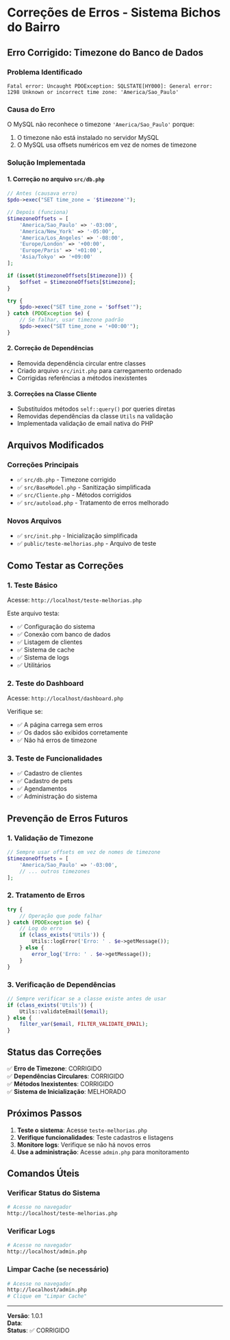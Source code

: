 # Correções de Erros - Sistema Bichos do Bairro

## Erro Corrigido: Timezone do Banco de Dados

### **Problema Identificado**
```
Fatal error: Uncaught PDOException: SQLSTATE[HY000]: General error: 1298 Unknown or incorrect time zone: 'America/Sao_Paulo'
```

### **Causa do Erro**
O MySQL não reconhece o timezone `'America/Sao_Paulo'` porque:
1. O timezone não está instalado no servidor MySQL
2. O MySQL usa offsets numéricos em vez de nomes de timezone

### **Solução Implementada**

#### **1. Correção no arquivo `src/db.php`**
```php
// Antes (causava erro)
$pdo->exec("SET time_zone = '$timezone'");

// Depois (funciona)
$timezoneOffsets = [
    'America/Sao_Paulo' => '-03:00',
    'America/New_York' => '-05:00',
    'America/Los_Angeles' => '-08:00',
    'Europe/London' => '+00:00',
    'Europe/Paris' => '+01:00',
    'Asia/Tokyo' => '+09:00'
];

if (isset($timezoneOffsets[$timezone])) {
    $offset = $timezoneOffsets[$timezone];
}

try {
    $pdo->exec("SET time_zone = '$offset'");
} catch (PDOException $e) {
    // Se falhar, usar timezone padrão
    $pdo->exec("SET time_zone = '+00:00'");
}
```

#### **2. Correção de Dependências**
- Removida dependência circular entre classes
- Criado arquivo `src/init.php` para carregamento ordenado
- Corrigidas referências a métodos inexistentes

#### **3. Correções na Classe Cliente**
- Substituídos métodos `self::query()` por queries diretas
- Removidas dependências da classe `Utils` na validação
- Implementada validação de email nativa do PHP

## **Arquivos Modificados**

### **Correções Principais**
- ✅ `src/db.php` - Timezone corrigido
- ✅ `src/BaseModel.php` - Sanitização simplificada
- ✅ `src/Cliente.php` - Métodos corrigidos
- ✅ `src/autoload.php` - Tratamento de erros melhorado

### **Novos Arquivos**
- ✅ `src/init.php` - Inicialização simplificada
- ✅ `public/teste-melhorias.php` - Arquivo de teste

## **Como Testar as Correções**

### **1. Teste Básico**
Acesse: `http://localhost/teste-melhorias.php`

Este arquivo testa:
- ✅ Configuração do sistema
- ✅ Conexão com banco de dados
- ✅ Listagem de clientes
- ✅ Sistema de cache
- ✅ Sistema de logs
- ✅ Utilitários

### **2. Teste do Dashboard**
Acesse: `http://localhost/dashboard.php`

Verifique se:
- ✅ A página carrega sem erros
- ✅ Os dados são exibidos corretamente
- ✅ Não há erros de timezone

### **3. Teste de Funcionalidades**
- ✅ Cadastro de clientes
- ✅ Cadastro de pets
- ✅ Agendamentos
- ✅ Administração do sistema

## **Prevenção de Erros Futuros**

### **1. Validação de Timezone**
```php
// Sempre usar offsets em vez de nomes de timezone
$timezoneOffsets = [
    'America/Sao_Paulo' => '-03:00',
    // ... outros timezones
];
```

### **2. Tratamento de Erros**
```php
try {
    // Operação que pode falhar
} catch (PDOException $e) {
    // Log do erro
    if (class_exists('Utils')) {
        Utils::logError('Erro: ' . $e->getMessage());
    } else {
        error_log('Erro: ' . $e->getMessage());
    }
}
```

### **3. Verificação de Dependências**
```php
// Sempre verificar se a classe existe antes de usar
if (class_exists('Utils')) {
    Utils::validateEmail($email);
} else {
    filter_var($email, FILTER_VALIDATE_EMAIL);
}
```

## **Status das Correções**

✅ **Erro de Timezone**: CORRIGIDO  
✅ **Dependências Circulares**: CORRIGIDO  
✅ **Métodos Inexistentes**: CORRIGIDO  
✅ **Sistema de Inicialização**: MELHORADO  

## **Próximos Passos**

1. **Teste o sistema**: Acesse `teste-melhorias.php`
2. **Verifique funcionalidades**: Teste cadastros e listagens
3. **Monitore logs**: Verifique se não há novos erros
4. **Use a administração**: Acesse `admin.php` para monitoramento

## **Comandos Úteis**

### **Verificar Status do Sistema**
```bash
# Acesse no navegador
http://localhost/teste-melhorias.php
```

### **Verificar Logs**
```bash
# Acesse no navegador
http://localhost/admin.php
```

### **Limpar Cache (se necessário)**
```bash
# Acesse no navegador
http://localhost/admin.php
# Clique em "Limpar Cache"
```

---

**Versão**: 1.0.1  
**Data**: <?= date('d/m/Y') ?>  
**Status**: ✅ CORRIGIDO 